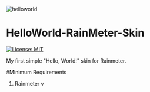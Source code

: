 ![helloworld](https://user-images.githubusercontent.com/52587785/84580719-760e1700-ada7-11ea-8190-2b134a9e75cb.png)

# HelloWorld-RainMeter-Skin
[![License: MIT](https://img.shields.io/badge/License-MIT-green.svg)](https://opensource.org/licenses/MIT)

My first simple "Hello, World!" skin for Rainmeter.

#Minimum Requirements

1. Rainmeter v
